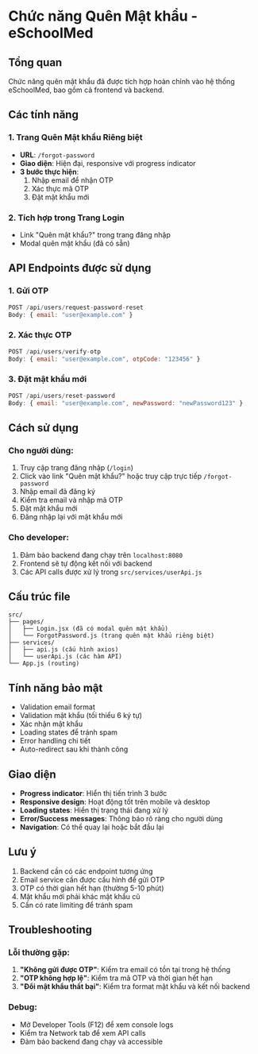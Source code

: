 # Chức năng Quên Mật khẩu - eSchoolMed

## Tổng quan
Chức năng quên mật khẩu đã được tích hợp hoàn chỉnh vào hệ thống eSchoolMed, bao gồm cả frontend và backend.

## Các tính năng

### 1. Trang Quên Mật khẩu Riêng biệt
- **URL**: `/forgot-password`
- **Giao diện**: Hiện đại, responsive với progress indicator
- **3 bước thực hiện**:
  1. Nhập email để nhận OTP
  2. Xác thực mã OTP
  3. Đặt mật khẩu mới

### 2. Tích hợp trong Trang Login
- Link "Quên mật khẩu?" trong trang đăng nhập
- Modal quên mật khẩu (đã có sẵn)

## API Endpoints được sử dụng

### 1. Gửi OTP
```javascript
POST /api/users/request-password-reset
Body: { email: "user@example.com" }
```

### 2. Xác thực OTP
```javascript
POST /api/users/verify-otp
Body: { email: "user@example.com", otpCode: "123456" }
```

### 3. Đặt mật khẩu mới
```javascript
POST /api/users/reset-password
Body: { email: "user@example.com", newPassword: "newPassword123" }
```

## Cách sử dụng

### Cho người dùng:
1. Truy cập trang đăng nhập (`/login`)
2. Click vào link "Quên mật khẩu?" hoặc truy cập trực tiếp `/forgot-password`
3. Nhập email đã đăng ký
4. Kiểm tra email và nhập mã OTP
5. Đặt mật khẩu mới
6. Đăng nhập lại với mật khẩu mới

### Cho developer:
1. Đảm bảo backend đang chạy trên `localhost:8080`
2. Frontend sẽ tự động kết nối với backend
3. Các API calls được xử lý trong `src/services/userApi.js`

## Cấu trúc file

```
src/
├── pages/
│   ├── Login.jsx (đã có modal quên mật khẩu)
│   └── ForgotPassword.js (trang quên mật khẩu riêng biệt)
├── services/
│   ├── api.js (cấu hình axios)
│   └── userApi.js (các hàm API)
└── App.js (routing)
```

## Tính năng bảo mật

- Validation email format
- Validation mật khẩu (tối thiểu 6 ký tự)
- Xác nhận mật khẩu
- Loading states để tránh spam
- Error handling chi tiết
- Auto-redirect sau khi thành công

## Giao diện

- **Progress indicator**: Hiển thị tiến trình 3 bước
- **Responsive design**: Hoạt động tốt trên mobile và desktop
- **Loading states**: Hiển thị trạng thái đang xử lý
- **Error/Success messages**: Thông báo rõ ràng cho người dùng
- **Navigation**: Có thể quay lại hoặc bắt đầu lại

## Lưu ý

1. Backend cần có các endpoint tương ứng
2. Email service cần được cấu hình để gửi OTP
3. OTP có thời gian hết hạn (thường 5-10 phút)
4. Mật khẩu mới phải khác mật khẩu cũ
5. Cần có rate limiting để tránh spam

## Troubleshooting

### Lỗi thường gặp:
1. **"Không gửi được OTP"**: Kiểm tra email có tồn tại trong hệ thống
2. **"OTP không hợp lệ"**: Kiểm tra mã OTP và thời gian hết hạn
3. **"Đổi mật khẩu thất bại"**: Kiểm tra format mật khẩu và kết nối backend

### Debug:
- Mở Developer Tools (F12) để xem console logs
- Kiểm tra Network tab để xem API calls
- Đảm bảo backend đang chạy và accessible 